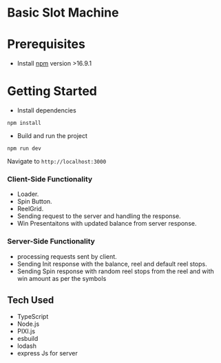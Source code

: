 # Basic Slot Machine 

# Prerequisites

- Install [npm](https://www.npmjs.com/) version >16.9.1

# Getting Started

- Install dependencies

```
npm install
```

- Build and run the project

```
npm run dev
```

Navigate to `http://localhost:3000`

### Client-Side Functionality
* Loader.
* Spin Button.
* ReelGrid.
* Sending request to the server and handling the response.
* Win Presentaitons with updated balance from server response.

### Server-Side Functionality
* processing requests sent by client.
* Sending Init response with the balance, reel and default reel stops.
* Sending Spin response with random reel stops from the reel and with win amount as per the symbols


## Tech Used
* TypeScript
* Node.js 
* PIXI.js
* esbuild
* lodash
* express Js for server
